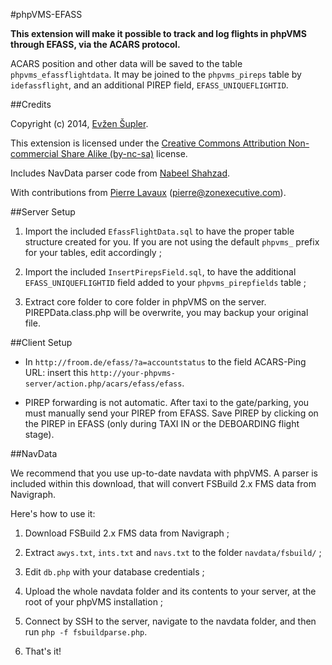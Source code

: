 #phpVMS-EFASS

**This extension will make it possible to track and log flights in phpVMS through EFASS, via the ACARS protocol.**

ACARS position and other data will be saved to the table ``phpvms_efassflightdata``. It may be joined to the ``phpvms_pireps`` table by ``idefassflight``, and an additional PIREP field, ``EFASS_UNIQUEFLIGHTID``.

##Credits


Copyright (c) 2014, [Evžen Šupler](https://github.com/suplere/).

This extension is licensed under the [Creative Commons Attribution Non-commercial Share Alike (by-nc-sa)](http://creativecommons.org/licenses/by-nc-sa/3.0/) license.

Includes NavData parser code from [Nabeel Shahzad](https://github.com/nshahzad/phpvms_navdata).

With contributions from [Pierre Lavaux](https://github.com/PierreLvx) (pierre@zonexecutive.com).

##Server Setup


1. Import the included ``EfassFlightData.sql`` to have the proper table structure created for you. If you are not using the default ``phpvms_`` prefix for your tables, edit accordingly ;

2. Import the included ``InsertPirepsField.sql``, to have the additional ``EFASS_UNIQUEFLIGHTID`` field added to your ``phpvms_pirepfields`` table ;

3. Extract core folder to core folder in phpVMS on the server. PIREPData.class.php will be overwrite, you may backup your original file.

##Client Setup

* In ``http://froom.de/efass/?a=accountstatus`` to the field ACARS-Ping URL: insert this ``http://your-phpvms-server/action.php/acars/efass/efass``.

* PIREP forwarding is not automatic. After taxi to the gate/parking, you must manually send your PIREP from EFASS. Save PIREP by clicking on the PIREP in EFASS (only during TAXI IN or the DEBOARDING flight stage).

##NavData

We recommend that you use up-to-date navdata with phpVMS. A parser is included within this download, that will convert FSBuild 2.x FMS data from Navigraph.

Here's how to use it:

1. Download FSBuild 2.x FMS data from Navigraph ;

2. Extract ``awys.txt``, ``ints.txt`` and ``navs.txt`` to the folder ``navdata/fsbuild/`` ;

3. Edit ``db.php`` with your database credentials ;

4. Upload the whole navdata folder and its contents to your server, at the root of your phpVMS installation ;

5. Connect by SSH to the server, navigate to the navdata folder, and then run ``php -f fsbuildparse.php``.

6. That's it!